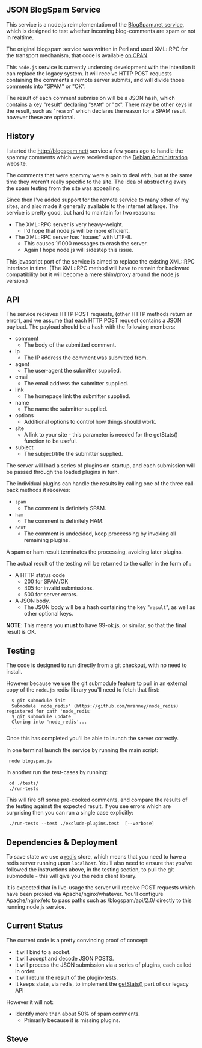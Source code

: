 
JSON BlogSpam Service
---------------------

This service is a node.js reimplementation of the [BlogSpam.net service](http://blogspam.net), which is designed to test whether incoming blog-comments are spam or not in realtime.

The original blogspam service was written in Perl and used XML::RPC for the
transport mechanism, that code is available [on CPAN](http://search.cpan.org/dist/Blog-Spam/).

This `node.js` service is currently underoing development with the intention
it can replace the legacy system.  It will receive HTTP POST requests containing
the comments a remote server submits, and will divide those comments into
"SPAM" or "OK".

The result of each comment submission will be a JSON hash, which contains a key
"result" declaring "`SPAM`" or "`OK`".  There may be other keys in the result,
such as "`reason`" which declares the reason for a SPAM result however these
are optional.



History
-------

I started the http://blogspam.net/ service a few years ago to handle the spammy
comments which were received upon the [Debian Administration](http://www.debian-administration.org/) website.

The comments that were spammy were a pain to deal with, but at the same time they
weren't really specific to the site.  The idea of abstracting away the spam
testing from the site was appealling.

Since then I've added support for the remote service to many other of my sites,
and also made it generally available to the internet at large.  The service is
pretty good, but hard to maintain for two reasons:

* The XML::RPC server is very heavy-weight.
   * I'd hope that node.js will be more efficient.
* The XML::RPC server has "issues" with UTF-8.
   * This causes 1/1000 messages to crash the server.
   * Again I hope node.js will sidestep this issue.

This javascript port of the service is aimed to replace the existing XML::RPC
interface in time.  (The XML::RPC method will have to remain for backward compatibility
but it will become a mere shim/proxy around the node.js version.)


API
---

The service recieves HTTP POST requests, (other HTTP methods return an error), and
we assume that each HTTP POST request contains a JSON payload.   The payload
should be a hash with the following members:

* comment
   * The body of the submitted comment.
* ip
   * The IP address the comment was submitted from.
* agent
   * The user-agent the submitter supplied.
* email
   * The email address the submitter supplied.
* link
   * The homepage link the submitter supplied.
* name
   * The name the submitter supplied.
* options
   * Additional options to control how things should work.
* site
   * A link to your site - this parameter is needed for the getStats() function to be useful.
* subject
   * The subject/title the submitter supplied.


The server will load a series of plugins on-startup, and each submission will be
passed through the loaded plugins in turn.

The individual plugins can handle the results by calling one of the three call-back
methods it receives:

* `spam`
   * The comment is definitely SPAM.
* `ham`
   * The comment is definitely HAM.
* `next`
   * The comment is undecided, keep proccessing by invoking all remaining plugins.

A spam or ham result terminates the processing, avoiding later plugins.

The actual result of the testing will be returned to the caller in the form of :

* A HTTP status code
   * 200 for SPAM/OK
   * 405 for invalid submissions.
   * 500 for server errors.
* A JSON body.
   * The JSON body will be a hash containing the key "`result`", as well as other optional keys.


**NOTE**: This means you **must** to have 99-ok.js, or similar, so that the final result is OK.


Testing
-------

The code is designed to run directly from a git checkout, with no need to install.

However because we use the git submodule feature to pull in an external copy of the
`node.js` redis-library you'll need to fetch that first:

      $ git submodule init
      Submodule 'node_redis' (https://github.com/mranney/node_redis) registered for path 'node_redis'
      $ git submodule update
      Cloning into 'node_redis'...
      ..

Once this has completed you'll be able to launch the server correctly.

In one terminal launch the service by running the main script:

     node blogspam.js

In another run the test-cases by running:

     cd ./tests/
     ./run-tests

This will fire off some pre-cooked comments, and compare the results of the testing
against the expected result.  If you see errors which are surprising then you can
run a single case explicitly:


     ./run-tests --test ./exclude-plugins.test  [--verbose]


Dependencies & Deployment
-------------------------

To save state we use a [redis](http://redis.io/) store, which means that
you need to have a redis server running upon `localhost`.  You'll also need
to ensure that you've followed the instructions above, in the testing section,
to pull the git submodule - this will give you the redis client library.

It is expected that in live-usage the server will receive POST requests which
have been proxied via Apache/nginx/whatever.  You'll configure Apache/nginx/etc
to pass paths such as /blogspam/api/2.0/ directly to this running node.js
service.


Current Status
--------------

The current code is a pretty convincing proof of concept:

* It will bind to a scoket.
* It will accept and decode JSON POSTS.
* It will process the JSON submission via a series of plugins, each called in order.
* It will return the result of the plugin-tests.
* It keeps state, via redis, to implement the [getStats()](http://blogspam.net/api/getStats.html) part of our legacy API

However it will not:

* Identify more than about 50% of spam comments.
    * Primarily because it is missing plugins.

Steve
--
